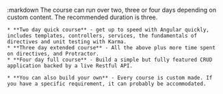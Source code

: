 :markdown
    The course can run over two, three or four days depending on custom content. The recommended duration is three.
  
    * **Two day quick course** - get up to speed with Angular quickly, includes templates, controllers, services, the fundamentals of directives and unit testing with Karma.
    * **Three day extended course** - All the above plus more time spent on directives, and Protractor.
    * **Four day full course** - Build a simple but fully featured CRUD application backed by a live Restful API.
  
    * **You can also build your own** - Every course is custom made. If you have a specific requirement, it can probably be accommodated.
  